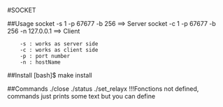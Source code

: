 #SOCKET

##Usage
        socket -s 1 -p 67677 -b 256                 ==> Server
        socket -c 1 -p 67677 -b 256 -n 127.0.0.1    ==> Client
        
        -s : works as server side
        -c : works as client side
        -p : port number
        -n : hostName
        
##Install
        [bash]$ make install

##Commands 
        ./close
        ./status
        ./set_relayx
        !!!Fonctions not defined, commands just prints some text but you can define 

